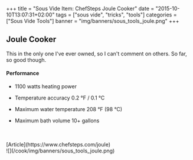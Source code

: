 +++
title = "Sous Vide Item: ChefSteps Joule Cooker"
date = "2015-10-10T13:07:31+02:00"
tags = ["sous vide", "tricks", "tools"]
categories = ["Sous Vide Tools"]
banner = "img/banners/sous_tools_joule.png"
+++

## Joule Cooker

This in the only one I've ever owned, so I can't comment on others. So far, so good though.

#### Performance
* 1100 watts heating power

* Temperature accuracy
0.2 °F / 0.1 °C

* Maximum water temperature
208 °F (98 °C)

* Maximum bath volume
10+ gallons
<br>
<br>
[Article](https://www.chefsteps.com/joule)
<br>
![](/cook/img/banners/sous_tools_joule.png)
